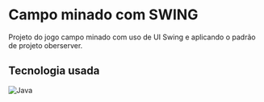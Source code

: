 # Campo minado com SWING

Projeto do jogo campo minado com uso de UI Swing e aplicando o padrão de projeto oberserver.

## Tecnologia usada 
![Java](https://img.shields.io/badge/java-%23ED8B00.svg?style=for-the-badge&logo=openjdk&logoColor=white)
